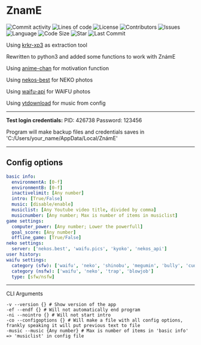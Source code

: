 # **ZnamE**

![Commit activity](https://img.shields.io/github/commit-activity/m/GrenManSK/ZnamE)
![Lines of code](https://img.shields.io/tokei/lines/github/GrenManSK/ZnamE?label=lines%20of%20code)
![License](https://img.shields.io/github/license/GrenManSK/ZnamE)
![Contributors](https://img.shields.io/github/contributors/GrenManSK/ZnamE)
![Issues](https://img.shields.io/github/issues/GrenManSK/ZnamE)
![Language](https://img.shields.io/github/languages/top/GrenManSK/ZnamE)
![Code Size](https://img.shields.io/github/languages/code-size/GrenManSK/ZnamE)
![Star](https://img.shields.io/github/stars/GrenManSK/ZnamE?style=social)
![Last Commit](https://img.shields.io/github/last-commit/GrenManSK/ZnamE)

Using [krkr-xp3](https://github.com/awaken1ng/krkr-xp3) as extraction tool

Rewritten to python3 and added some functions to work with ZnámE

Using [anime-chan](https://github.com/RocktimSaikia/anime-chan) for motivation function

Using [nekos-best](https://github.com/nekos-best) for NEKO photos

Using [waifu-api](https://github.com/Waifu-pics/waifu-api) for WAIFU photos

Using [ytdownload](https://github.com/KalebSchmidlkofer/ytdownload) for music from config

---

**Test login credentials:**
PID: 426738
Password: 123456

Program will make backup files and credentials saves in 'C:/Users/your_name/AppData/Local/ZnámE'

---

## **Config options**

```yaml
basic info:
  environmentA: [0-f]
  environmentB: [0-f]
  inactivelimit: [Any number]
  intro: [True/False]
  music: [disable/enable]
  musiclist: [Any Youtube video title, divided by comma]
  musicnumber: [Any number; Max is number of items in musiclist]
game settings:
  computer_power: [Any number; Lower the powerfull]
  goal_score: [Any number]
  offline_game: [True/False]
neko settings:
  server: ['nekos.best', 'waifu.pics', 'kyoko', 'nekos_api']
user history:
waifu settings:
  category (sfw): ['waifu', 'neko', 'shinobu', 'megumin', 'bully', 'cuddle', 'cry', 'hug', 'awoo', 'kiss', 'lick', 'pat', 'smug', 'bonk', 'yeet', 'blush', 'smile', 'wave', 'highfive', 'handhold', 'nom', 'bite', 'glomp', 'slap', 'kill', 'kick', 'happy', 'wink', 'poke', 'dance', 'cringe']
  category (nsfw): ['waifu', 'neko', 'trap', 'blowjob']
  type: [sfw/nsfw]
```

---

CLI Arguments

```plain
-v --version {} # Show version of the app
-ef --endf {} # Will not automatically end program
-ni --nointro {} # Will not start intro
-co --configoptions {} # Will make a file with all config options, frankly speaking it will put previous text to file
-music --music {Any number} # Max is number of items in 'basic info' => 'musiclist' in config file
```

